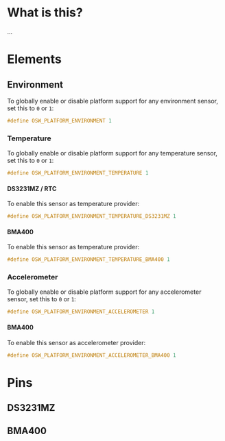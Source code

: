 # What is this?
...

# Elements

## Environment
To globally enable or disable platform support for any environment sensor, set this to `0` or `1`:
```cpp
#define OSW_PLATFORM_ENVIRONMENT 1
```

### Temperature
To globally enable or disable platform support for any temperature sensor, set this to `0` or `1`:
```cpp
#define OSW_PLATFORM_ENVIRONMENT_TEMPERATURE 1
```

#### DS3231MZ / RTC
To enable this sensor as temperature provider:
```cpp
#define OSW_PLATFORM_ENVIRONMENT_TEMPERATURE_DS3231MZ 1
```

#### BMA400
To enable this sensor as temperature provider:
```cpp
#define OSW_PLATFORM_ENVIRONMENT_TEMPERATURE_BMA400 1
```

### Accelerometer
To globally enable or disable platform support for any accelerometer sensor, set this to `0` or `1`:
```cpp
#define OSW_PLATFORM_ENVIRONMENT_ACCELEROMETER 1
```

#### BMA400
To enable this sensor as accelerometer provider:
```cpp
#define OSW_PLATFORM_ENVIRONMENT_ACCELEROMETER_BMA400 1
```

# Pins
## DS3231MZ
## BMA400